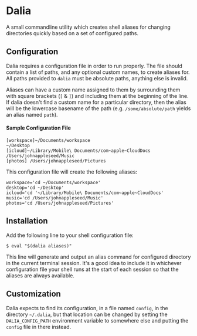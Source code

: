# Dalia

A small commandline utility which creates shell aliases for changing directories quickly based
on a set of configured paths.

## Configuration
Dalia requires a configuration file in order to run properly. The file should contain a list of
paths, and any optional custom names, to create aliases for. All paths provided to `dalia` must be
absolute paths, anything else is invalid.

Aliases can have a custom name assigned to them by surrounding them with square brackets (`[` & `]`) and
including them at the beginning of the line. If dalia doesn't find a custom name for a particular directory,
then the alias will be the lowercase basename of the path (e.g. `/some/absolute/path` yields an alias named `path`).

#### Sample Configuration File
```
[workspace]~/Documents/workspace
~/Desktop
[icloud]~/Library/Mobile\ Documents/com~apple~CloudDocs
/Users/johnappleseed/Music
[photos] /Users/johnappleseed/Pictures
```
This configuration file will create the following aliases:
```
workspace='cd ~/Documents/workspace'
desktop='cd ~/Desktop'
icloud='cd '~/Library/Mobile\ Documents/com~apple~CloudDocs'
music='cd /Users/johnappleseed/Music'
photos='cd /Users/johnappleseed/Pictures'
```

## Installation
Add the following line to your shell configuration file:
```
$ eval "$(dalia aliases)"
```
This line will generate and output an alias command for configured directory in the current terminal session.
It's a good idea to include it in whichever configuration file your shell runs at the start of each session so
that the aliases are always available.

## Customization
Dalia expects to find its configuration, in a file named `config`, in the directory `~/.dalia`, but
that location can be changed by setting the `DALIA_CONFIG_PATH` environment variable to somewhere
else and putting the `config` file in there instead.

